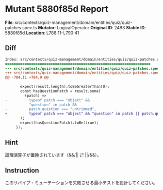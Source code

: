 # Mutant 5880f85d Report

**File**: src/contexts/quiz-management/domain/entities/quiz/quiz-patches.spec.ts
**Mutator**: LogicalOperator
**Original ID**: 2483
**Stable ID**: 5880f85d
**Location**: L788:11–L790:41

## Diff

```diff
Index: src/contexts/quiz-management/domain/entities/quiz/quiz-patches.spec.ts
===================================================================
--- src/contexts/quiz-management/domain/entities/quiz/quiz-patches.spec.ts	original
+++ src/contexts/quiz-management/domain/entities/quiz/quiz-patches.spec.ts	mutated #2483
@@ -784,11 +784,9 @@
 
       expect(result.length).toBeGreaterThan(0);
       const hasQuestionPatch = result.some(
         (patch) =>
-          typeof patch === "object" &&
-          "question" in patch &&
-          patch.question === "untrimmed",
+          typeof patch === "object" && "question" in patch || patch.question === "untrimmed",
       );
       expect(hasQuestionPatch).toBe(true);
     });
```

## Hint

論理演算子が置換されています（&&/|| ⇄ ||/&&）。

## Instruction

このサバイブ・ミューテーションを失敗させる最小テストを設計してください。

